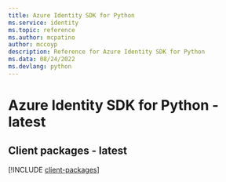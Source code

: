 ```yaml
---
title: Azure Identity SDK for Python
ms.service: identity
ms.topic: reference
ms.author: mcpatino
author: mccoyp
description: Reference for Azure Identity SDK for Python
ms.data: 08/24/2022
ms.devlang: python
---
```

# Azure Identity SDK for Python - latest

## Client packages - latest
[!INCLUDE [client-packages](identity-client-index.md)]